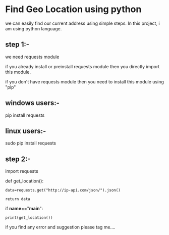 # Find Geo Location using python

we can easily find our current address using simple steps. In this project, i am using python language.

## step 1:-
we need requests module

if you already install or preinstall requests module then you directly import this module.

if you don't have requests module then you need to install this module using "pip"
## windows users:-
pip install requests
## linux users:-
sudo pip install requests

## step 2:-
import requests

def get_location():

    data=requests.get("http://ip-api.com/json/").json()
    
    return data
    
if __name__=="__main__":

    print(get_location())
    
    
if you find any error and suggestion  please tag me....
